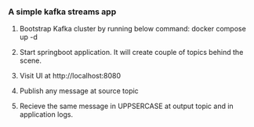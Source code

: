 ### A simple kafka streams app

1. Bootstrap Kafka cluster by running below command:
    docker compose up -d

2. Start springboot application. It will create couple of topics behind the scene.

3. Visit UI at http://localhost:8080

4. Publish any message at source topic

5. Recieve the same message in UPPSERCASE at output topic and in application logs.